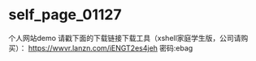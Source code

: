 # self_page_01127
个人网站demo
请戳下面的下载链接下载工具（xshell家庭学生版，公司请购买）：
https://wwvr.lanzn.com/iENGT2es4jeh
密码:ebag
